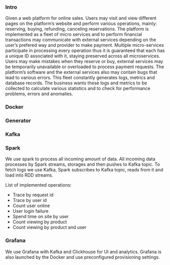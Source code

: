 ### Intro

Given a web platform for online sales. 
Users may visit and view different pages on the platform’s website and perform various operations, 
mainly: reserving, buying, refunding, canceling reservations. 
The platform is implemented as a fleet of micro services and to perform financial transactions may communicate 
with external services depending on the user’s prefered way and provider to make payment. 
Multiple micro-services participate in processing every operation thus it is guaranteed that each has a unique 
ID associated with it, staying preserved across all microservices. 
Users may make mistakes when they reserve or buy, external services may be temporarily unavailable or overloaded to 
process payment requests. 
The platform’s software and the external services also may contain bugs that lead to various errors. 
This fleet constantly  generates logs, metrics and database records. 
The business wants these logs and metrics to be collected to calculate various statistics and to check for performance problems, errors and anomalies.


### Docker

### Generator


### Kafka

### Spark
We use spark to process all incoming amount of data. 
All incoming data processes by Spark streams, storages and then pushes to Kafka topic.
To fetch logs we use Kafka, Spark subscribes to Kafka topic, reads from it and load into RDD streams.

List of implemented operations:
* Trace by request id 
* Trace by user id
* Count user online
* User login failure
* Spend time on site by user
* Count viewing by product
* Count viewing by product and user

### Grafana
We use Grafana with Kafka and Clickhouse for UI and analytics. 
Grafana is also launched by the Docker and use preconfigured provisioning settings.
